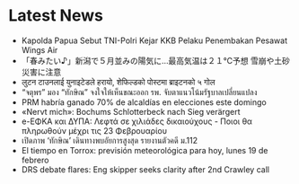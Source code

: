 # Latest News
-  Kapolda Papua Sebut TNI-Polri Kejar KKB Pelaku Penembakan Pesawat Wings Air
-  「春みたい♪」新潟で５月並みの陽気に…最高気温は２１℃予想 雪崩や土砂災害に注意
-  लुटन टाउनलाई युनाइटेडले हरायो, शेफिल्डको पोस्टमा ब्राइटनको ५ गोल
-  “จตุพร” มอง “ทักษิณ” จงใจให้เห็นขณะออก รพ. จับตาแนวโน้มรัฐบาลเปลี่ยนแปลง
-  PRM habría ganado 70% de alcaldías en elecciones este domingo
-  «Nervt mich»: Bochums Schlotterbeck nach Sieg verärgert
-  e-ΕΦΚΑ και ΔΥΠΑ: Λεφτά σε χιλιάδες δικαιούχους - Ποιοι θα πληρωθούν μέχρι τις 23 Φεβρουαρίου
-  เปิดภาพ ‘ทักษิณ’ เดินทางพบอัยการสูงสุด รายงานตัวคดี ม.112
-  El tiempo en Torrox: previsión meteorológica para hoy, lunes 19 de febrero
-  DRS debate flares: Eng skipper seeks clarity after 2nd Crawley call
